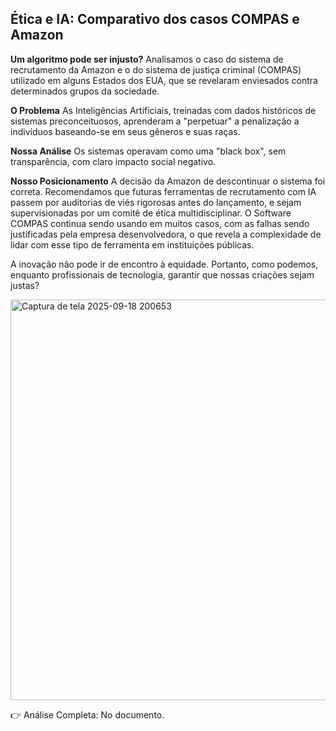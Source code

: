 ## Ética e IA: Comparativo dos casos COMPAS e Amazon

**Um algoritmo pode ser injusto?** Analisamos o caso do sistema de recrutamento da Amazon e o do sistema de justiça criminal (COMPAS) utilizado em alguns Estados dos EUA, que se revelaram enviesados contra determinados grupos da sociedade.

**O Problema**
As Inteligências Artificiais, treinadas com dados históricos de sistemas preconceituosos, aprenderam a "perpetuar" a penalização a indivíduos baseando-se em seus gêneros e suas raças. 

**Nossa Análise**
Os sistemas operavam como uma "black box", sem transparência, com claro impacto social negativo.

**Nosso Posicionamento**
A decisão da Amazon de descontinuar o sistema foi correta. Recomendamos que futuras ferramentas de recrutamento com IA passem por auditorias de viés rigorosas antes do lançamento, e sejam supervisionadas por um comitê de ética multidisciplinar.
O Software COMPAS continua sendo usando em muitos casos, com as falhas sendo justificadas pela empresa desenvolvedora, o que revela a complexidade de lidar com esse tipo de ferramenta em instituições públicas.

A inovação não pode ir de encontro à equidade. Portanto, como podemos, enquanto profissionais de tecnologia, garantir que nossas criações sejam justas?

<img width="941" height="641" alt="Captura de tela 2025-09-18 200653" src="https://github.com/user-attachments/assets/496e56a7-82ff-4ea9-bbed-5706624cc66e" />

👉 Análise Completa: No documento.
